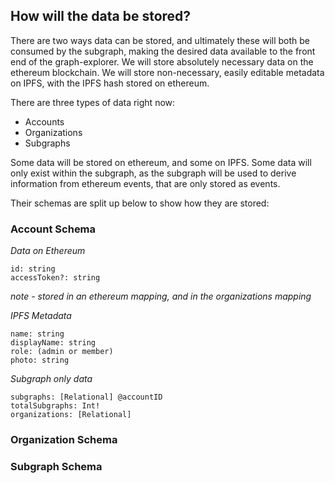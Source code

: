 ## How will the data be stored?

There are two ways data can be stored, and ultimately these will both be consumed by the subgraph, making the desired
data available to the front end of the graph-explorer. We will store absolutely necessary data on the ethereum
blockchain. We will store non-necessary, easily editable metadata on IPFS, with the IPFS hash stored on ethereum. 

There are three types of data right now:
- Accounts
- Organizations
- Subgraphs

Some data will be stored on ethereum, and some on IPFS. Some data will only exist within the subgraph, as the subgraph
will be used to derive information from ethereum events, that are only stored as events. 

Their schemas are split up below to show how they are stored:

### Account Schema
*Data on Ethereum*
```
id: string
accessToken?: string
```
_note - stored in an ethereum mapping, and in the organizations mapping_

*IPFS Metadata*
```
name: string
displayName: string
role: (admin or member)
photo: string
```

*Subgraph only data*
```
subgraphs: [Relational] @accountID
totalSubgraphs: Int!
organizations: [Relational]
```

### Organization Schema


### Subgraph Schema

